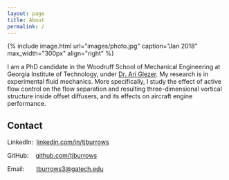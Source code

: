 ```yaml
---
layout: page
title: About
permalink: /
---
```


{% include image.html url="images/photo.jpg" caption="Jan 2018" max_width="300px" align="right" %}

I am a PhD candidate in the Woodruff School of Mechanical Engineering at Georgia Institute of Technology, under [Dr. Ari Glezer](http://fmrl.gatech.edu).  My research is in experimental fluid mechanics.  More specifically, I study the effect of active flow control on the flow separation and resulting three-dimensional vortical structure inside offset diffusers, and its effects on aircraft engine performance.

## Contact

LinkedIn:&nbsp;&nbsp;[linkedin.com/in/tjburrows](https://www.linkedin.com/in/tjburrows)

GitHub:&nbsp;&nbsp;&nbsp;&nbsp;[github.com/tjburrows](https://www.github.com/tjburrows)

Email:&nbsp;&nbsp;&nbsp;&nbsp;&nbsp;&nbsp;&nbsp;<A HREF="mailto:&#116;&#098;&#117;&#114;&#114;&#111;&#119;&#115;&#051;&#064;&#103;&#097;&#116;&#101;&#099;&#104;&#046;&#101;&#100;&#117;">&#116;&#098;&#117;&#114;&#114;&#111;&#119;&#115;&#051;&#064;&#103;&#097;&#116;&#101;&#099;&#104;&#046;&#101;&#100;&#117;</A>
